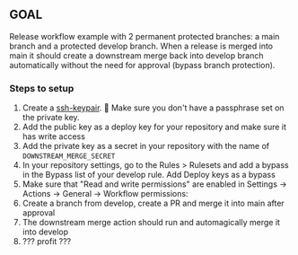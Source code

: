 ## GOAL
Release workflow example with 2 permanent protected branches: a main branch and a protected develop branch.
When a release is merged into main it should create a downstream merge back into develop branch automatically without the need for approval (bypass branch protection).

### Steps to setup
1. Create a [ssh-keypair](https://docs.github.com/en/authentication/connecting-to-github-with-ssh/generating-a-new-ssh-key-and-adding-it-to-the-ssh-agent#generating-a-new-ssh-key). 🚨 Make sure you don't have a passphrase set on the private key.
1. Add the public key as a deploy key for your repository and make sure it has write access
1. Add the private key as a secret in your repository with the name of `DOWNSTREAM_MERGE_SECRET`
1. In your repository settings, go to the Rules > Rulesets and add a bypass in the Bypass list of your develop rule. Add Deploy keys as a bypass
1. Make sure that  "Read and write permissions" are enabled in Settings -> Actions -> General -> Workflow permissions:
1. Create a branch from develop, create a PR and merge it into main after approval
1. The downstream merge action should run and automagically merge it into develop
1. ??? profit ???
